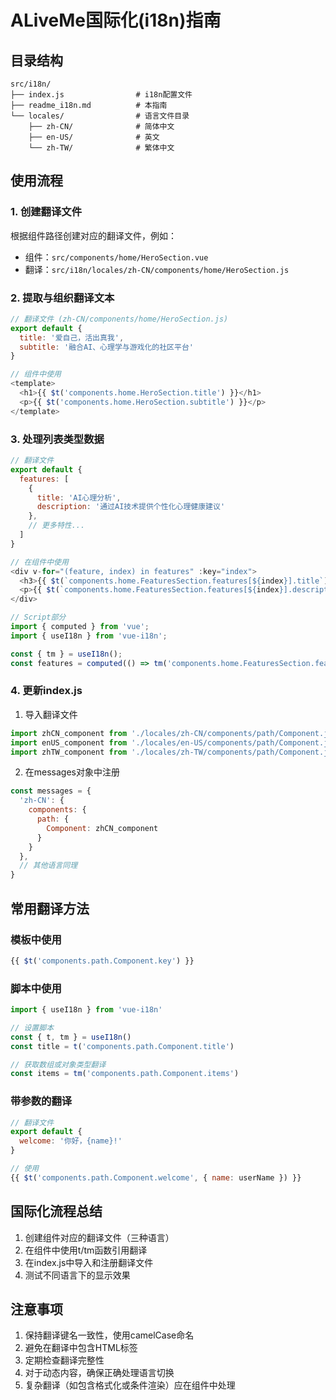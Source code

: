 # ALiveMe国际化(i18n)指南

## 目录结构

```
src/i18n/
├── index.js                # i18n配置文件
├── readme_i18n.md          # 本指南
└── locales/                # 语言文件目录
    ├── zh-CN/              # 简体中文
    ├── en-US/              # 英文
    └── zh-TW/              # 繁体中文
```

## 使用流程

### 1. 创建翻译文件

根据组件路径创建对应的翻译文件，例如：
- 组件：`src/components/home/HeroSection.vue`
- 翻译：`src/i18n/locales/zh-CN/components/home/HeroSection.js`

### 2. 提取与组织翻译文本

```javascript
// 翻译文件 (zh-CN/components/home/HeroSection.js)
export default {
  title: '爱自己，活出真我',
  subtitle: '融合AI、心理学与游戏化的社区平台'
}

// 组件中使用
<template>
  <h1>{{ $t('components.home.HeroSection.title') }}</h1>
  <p>{{ $t('components.home.HeroSection.subtitle') }}</p>
</template>
```

### 3. 处理列表类型数据

```javascript
// 翻译文件
export default {
  features: [
    {
      title: 'AI心理分析',
      description: '通过AI技术提供个性化心理健康建议'
    },
    // 更多特性...
  ]
}

// 在组件中使用
<div v-for="(feature, index) in features" :key="index">
  <h3>{{ $t(`components.home.FeaturesSection.features[${index}].title`) }}</h3>
  <p>{{ $t(`components.home.FeaturesSection.features[${index}].description`) }}</p>
</div>

// Script部分
import { computed } from 'vue';
import { useI18n } from 'vue-i18n';

const { tm } = useI18n();
const features = computed(() => tm('components.home.FeaturesSection.features'));
```

### 4. 更新index.js

1. 导入翻译文件
```javascript
import zhCN_component from './locales/zh-CN/components/path/Component.js'
import enUS_component from './locales/en-US/components/path/Component.js'
import zhTW_component from './locales/zh-TW/components/path/Component.js'
```

2. 在messages对象中注册
```javascript
const messages = {
  'zh-CN': {
    components: {
      path: {
        Component: zhCN_component
      }
    }
  },
  // 其他语言同理
}
```

## 常用翻译方法

### 模板中使用

```javascript
{{ $t('components.path.Component.key') }}
```

### 脚本中使用

```javascript
import { useI18n } from 'vue-i18n'

// 设置脚本
const { t, tm } = useI18n()
const title = t('components.path.Component.title')

// 获取数组或对象类型翻译
const items = tm('components.path.Component.items')
```

### 带参数的翻译

```javascript
// 翻译文件
export default {
  welcome: '你好，{name}!'
}

// 使用
{{ $t('components.path.Component.welcome', { name: userName }) }}
```

## 国际化流程总结

1. 创建组件对应的翻译文件（三种语言）
2. 在组件中使用t/tm函数引用翻译
3. 在index.js中导入和注册翻译文件
4. 测试不同语言下的显示效果

## 注意事项

1. 保持翻译键名一致性，使用camelCase命名
2. 避免在翻译中包含HTML标签
3. 定期检查翻译完整性
4. 对于动态内容，确保正确处理语言切换
5. 复杂翻译（如包含格式化或条件渲染）应在组件中处理 